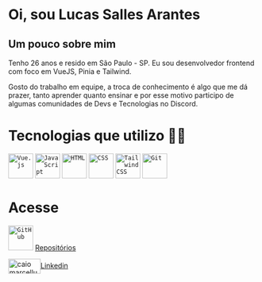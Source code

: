 # Oi, sou Lucas Salles Arantes

## Um pouco sobre mim
Tenho 26 anos e resido em São Paulo - SP.
Eu sou desenvolvedor frontend com foco em VueJS, Pinia e Tailwind.

Gosto do trabalho em equipe, a troca de conhecimento é algo que me dá prazer, tanto aprender quanto ensinar e por esse motivo participo de algumas comunidades de Devs e Tecnologias no Discord.

# Tecnologias que utilizo :man_technologist:

<code><img height="50" src="https://user-images.githubusercontent.com/25181517/117448124-a2da9800-af3e-11eb-85d2-bd1b69b65603.png" alt="Vue.js" title="Vue.js" /></code> <code><img height="50" src="https://user-images.githubusercontent.com/25181517/117447155-6a868a00-af3d-11eb-9cfe-245df15c9f3f.png" alt="JavaScript" title="JavaScript" /></code> <code><img height="50" src="https://user-images.githubusercontent.com/25181517/192158954-f88b5814-d510-4564-b285-dff7d6400dad.png" alt="HTML" title="HTML" /></code> <code><img height="50" src="https://user-images.githubusercontent.com/25181517/183898674-75a4a1b1-f960-4ea9-abcb-637170a00a75.png" alt="CSS" title="CSS" /></code> <code><img height="50" src="https://user-images.githubusercontent.com/25181517/202896760-337261ed-ee92-4979-84c4-d4b829c7355d.png" alt="Tailwind CSS" title="Tailwind CSS" /></code> <code><img height="50" src="https://user-images.githubusercontent.com/25181517/192108372-f71d70ac-7ae6-4c0d-8395-51d8870c2ef0.png" alt="Git" title="Git" /></code>

# Acesse

<code><img height="50" src="https://user-images.githubusercontent.com/25181517/192108374-8da61ba1-99ec-41d7-80b8-fb2f7c0a4948.png" alt="GitHub" title="GitHub" /></code> <a href="https://github.com/Lucassarantes?tab=repositories" alt="link para repositórios">Repositórios</a>

<img align="center" src="https://raw.githubusercontent.com/rahuldkjain/github-profile-readme-generator/master/src/images/icons/Social/linked-in-alt.svg" alt="caio marcellus martinez cabral" height="30" width="65" style="max-width: 100%;"><a href="https://www.linkedin.com/in/lucassallesarantes/">Linkedin</a>
